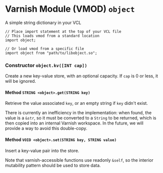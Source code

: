 <!--

   !!!!!!  WARNING: DO NOT EDIT THIS FILE!

   This file was generated from the Varnish VMOD source code.
   It will be automatically updated on each build.

-->
# Varnish Module (VMOD) `object`

A simple string dictionary in your VCL

```vcl
// Place import statement at the top of your VCL file
// This loads vmod from a standard location
import object;

// Or load vmod from a specific file
import object from "path/to/libobject.so";
```

### Constructor `object.kv([INT cap])`

Create a new key-value store, with an optional capacity.
If `cap` is 0 or less, it will be ignored.

#### Method `STRING <object>.get(STRING key)`

Retrieve the value associated `key`, or an empty string if `key` didn't exist.

There is currently an inefficiency in the implementation: when found, the value
is a `&str`, so it must be converted to a `String` to be returned, which is then
copied into an internal Varnish workspace. In the future, we will provide a way
to avoid this double-copy.

#### Method `VOID <object>.set(STRING key, STRING value)`

Insert a key-value pair into the store.

Note that varnish-accessible functions use readonly `&self`,
so the interior mutability pattern should be used to store data.
